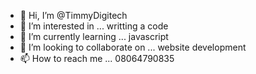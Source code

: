- 👋 Hi, I’m @TimmyDigitech
- 👀 I’m interested in ... writting a code
- 🌱 I’m currently learning ... javascript
- 💞️ I’m looking to collaborate on ... website development
- 📫 How to reach me ... 08064790835

<!---
TimmyDigitech/TimmyDigitech is a ✨ special ✨ repository because its `README.md` (this file) appears on your GitHub profile.
You can click the Preview link to take a look at your changes.
--->
